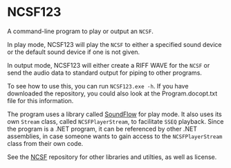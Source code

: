 # NCSF123

A command-line program to play or output an `NCSF`.

In play mode, NCSF123 will play the `NCSF` to either a specified sound device or the default sound device if one is not given.

In output mode, NCSF123 will either create a RIFF WAVE for the `NCSF` or send the audio data to standard output for piping to other
programs.

To see how to use this, you can run `NCSF123.exe -h`.
If you have downloaded the repository, you could also look at the Program.docopt.txt file for this information.

The program uses a library called [SoundFlow](https://github.com/LSXPrime/SoundFlow) for play mode. It also uses its own `Stream` class,
called `NCSFPlayerStream`, to facilitate `SSEQ` playback. Since the program is a .NET program, it can be referenced by other .NET
assemblies, in case someone wants to gain access to the `NCSFPlayerStream` class from their own code.

See the [NCSF](https://github.com/CyberBotX/NCSF) repository for other libraries and utilties, as well as license.
